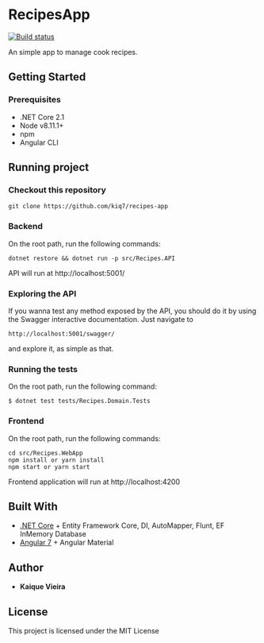 # RecipesApp
[![Build status](https://ci.appveyor.com/api/projects/status/3ll52d3by9e8r58m?svg=true)](https://ci.appveyor.com/project/kiq7/recipes-app)

An simple app to manage cook recipes.

## Getting Started

### Prerequisites

* .NET Core 2.1
* Node v8.11.1+
* npm
* Angular CLI


## Running project

### Checkout this repository 

```
git clone https://github.com/kiq7/recipes-app
```

### Backend 

On the root path, run the following commands:

```
dotnet restore && dotnet run -p src/Recipes.API
```

API will run at http://localhost:5001/

### Exploring the API

If you wanna test any method exposed by the API, you should do it by using the Swagger interactive documentation. Just navigate to

```
http://localhost:5001/swagger/
``` 

and explore it, as simple as that.

### Running the tests

On the root path, run the following command:

```
$ dotnet test tests/Recipes.Domain.Tests
```

### Frontend

On the root path, run the following commands:

```
cd src/Recipes.WebApp
npm install or yarn install 
npm start or yarn start 
```

Frontend application will run at http://localhost:4200


## Built With

* [.NET Core](https://www.microsoft.com/net/learn/get-started/) + Entity Framework Core, DI, AutoMapper, Flunt, EF InMemory Database
* [Angular 7](https://angular.io/) + Angular Material

## Author

* **Kaique Vieira**  

## License

This project is licensed under the MIT License